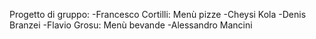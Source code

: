 Progetto di gruppo:
-Francesco Cortilli: Menù pizze
-Cheysi Kola
-Denis Branzei
-Flavio Grosu: Menù bevande
-Alessandro Mancini
